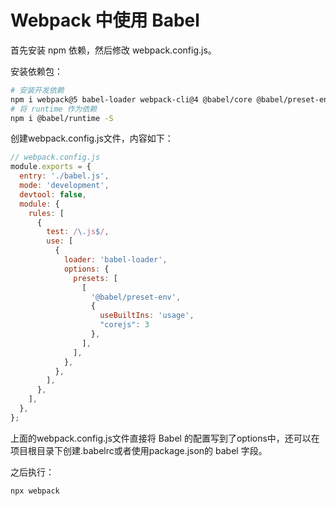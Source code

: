 # Webpack 中使用 Babel

首先安装 npm 依赖，然后修改 webpack.config.js。


安装依赖包：

```bash
# 安装开发依赖
npm i webpack@5 babel-loader webpack-cli@4 @babel/core @babel/preset-env @babel/plugin-transform-runtime core-js@3 -D
# 将 runtime 作为依赖
npm i @babel/runtime -S
```

创建webpack.config.js文件，内容如下：

```js
// webpack.config.js
module.exports = {
  entry: './babel.js',
  mode: 'development',
  devtool: false,
  module: {
    rules: [
      {
        test: /\.js$/,
        use: [
          {
            loader: 'babel-loader',
            options: {
              presets: [
                [
                  '@babel/preset-env',
                  {
                    useBuiltIns: 'usage',
                    "corejs": 3
                  },
                ],
              ],
            },
          },
        ],
      },
    ],
  },
};
```

上面的webpack.config.js文件直接将 Babel 的配置写到了options中，还可以在项目根目录下创建.babelrc或者使用package.json的 babel 字段。

之后执行：

```bash
npx webpack
```


